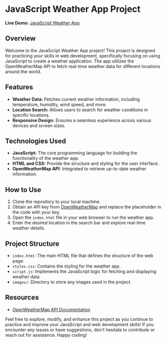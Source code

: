 # JavaScript Weather App Project

**Live Demo:** [JavaScript Weather App]([#](https://codepen.io/jahidhasan018/full/RwdNXrL)) <!-- Replace "#" with the actual live link once the app is deployed. -->

## Overview

Welcome to the JavaScript Weather App project! This project is designed for practicing your skills in web development, specifically focusing on using JavaScript to create a weather application. The app utilizes the OpenWeatherMap API to fetch real-time weather data for different locations around the world.

## Features

- **Weather Data:** Fetches current weather information, including temperature, humidity, wind speed, and more.
- **Location Search:** Allows users to search for weather conditions in specific locations.
- **Responsive Design:** Ensures a seamless experience across various devices and screen sizes.

## Technologies Used

- **JavaScript:** The core programming language for building the functionality of the weather app.
- **HTML and CSS:** Provide the structure and styling for the user interface.
- **OpenWeatherMap API:** Integrated to retrieve up-to-date weather information.

## How to Use

1. Clone the repository to your local machine.
2. Obtain an API key from [OpenWeatherMap](https://openweathermap.org/) and replace the placeholder in the code with your key.
3. Open the `index.html` file in your web browser to run the weather app.
4. Enter the desired location in the search bar and explore real-time weather details.

## Project Structure

- `index.html`: The main HTML file that defines the structure of the web page.
- `styles.css`: Contains the styling for the weather app.
- `script.js`: Implements the JavaScript logic for fetching and displaying weather data.
- `images/`: Directory to store any images used in the project.

## Resources

- [OpenWeatherMap API Documentation](https://openweathermap.org/api)

Feel free to explore, modify, and enhance this project as you continue to practice and improve your JavaScript and web development skills! If you encounter any issues or have suggestions, don't hesitate to contribute or reach out for assistance. Happy coding!

